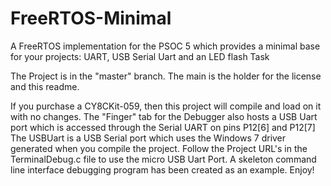 # FreeRTOS-Minimal
A FreeRTOS implementation for the PSOC 5 which provides a minimal base for your projects:  UART, USB Serial Uart and an LED flash Task

The Project is in the "master" branch.  The main is the holder for the license and this readme.

If you purchase a CY8CKit-059, then this project will compile and load on it with no changes.
The "Finger" tab for the Debugger also hosts a USB Uart port which is accessed through the Serial UART on pins P12[6] and P12[7]
The USBUart is a USB Serial port which uses the Windows 7 driver generated when you compile the project.  Follow the Project URL's
in the TerminalDebug.c file to use the micro USB Uart Port.  A skeleton command line interface debugging program has been created
as an example.
Enjoy!

